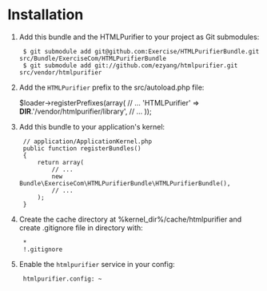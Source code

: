 Installation
============

  1. Add this bundle and the HTMLPurifier to your project as Git submodules:

          $ git submodule add git@github.com:Exercise/HTMLPurifierBundle.git src/Bundle/ExerciseCom/HTMLPurifierBundle
          $ git submodule add git://github.com/ezyang/htmlpurifier.git src/vendor/htmlpurifier

  2. Add the `HTMLPurifier` prefix to the src/autoload.php file:

        $loader->registerPrefixes(array(
            // ...
            'HTMLPurifier'    => __DIR__.'/vendor/htmlpurifier/library',
            // ...
        ));


  3. Add this bundle to your application's kernel:

          // application/ApplicationKernel.php
          public function registerBundles()
          {
              return array(
                  // ...
                  new Bundle\ExerciseCom\HTMLPurifierBundle\HTMLPurifierBundle(),
                  // ...
              );
          }

  4. Create the cache directory at %kernel_dir%/cache/htmlpurifier and create .gitignore file in directory with:

          *
          !.gitignore

  5. Enable the `htmlpurifier` service in your config:

          htmlpurifier.config: ~
